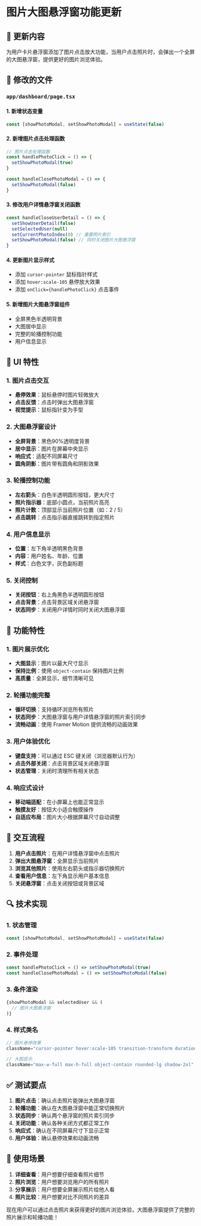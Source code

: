 # 图片大图悬浮窗功能更新

## 🎯 更新内容

为用户卡片悬浮窗添加了图片点击放大功能，当用户点击照片时，会弹出一个全屏的大图悬浮窗，提供更好的图片浏览体验。

## 🔧 修改的文件

### `app/dashboard/page.tsx`

#### 1. 新增状态变量
```typescript
const [showPhotoModal, setShowPhotoModal] = useState(false)
```

#### 2. 新增图片点击处理函数
```typescript
// 图片点击处理函数
const handlePhotoClick = () => {
  setShowPhotoModal(true)
}

const handleClosePhotoModal = () => {
  setShowPhotoModal(false)
}
```

#### 3. 修改用户详情悬浮窗关闭函数
```typescript
const handleCloseUserDetail = () => {
  setShowUserDetail(false)
  setSelectedUser(null)
  setCurrentPhotoIndex(0) // 重置照片索引
  setShowPhotoModal(false) // 同时关闭图片大图悬浮窗
}
```

#### 4. 更新图片显示样式
- 添加 `cursor-pointer` 鼠标指针样式
- 添加 `hover:scale-105` 悬停放大效果
- 添加 `onClick={handlePhotoClick}` 点击事件

#### 5. 新增图片大图悬浮窗组件
- 全屏黑色半透明背景
- 大图居中显示
- 完整的轮播控制功能
- 用户信息显示

## 🎨 UI 特性

### 1. 图片点击交互
- **悬停效果**：鼠标悬停时图片轻微放大
- **点击反馈**：点击时弹出大图悬浮窗
- **视觉提示**：鼠标指针变为手型

### 2. 大图悬浮窗设计
- **全屏背景**：黑色90%透明度背景
- **居中显示**：图片在屏幕中央显示
- **响应式**：适配不同屏幕尺寸
- **圆角阴影**：图片带有圆角和阴影效果

### 3. 轮播控制功能
- **左右箭头**：白色半透明圆形按钮，更大尺寸
- **照片指示器**：底部小圆点，当前照片高亮
- **照片计数**：顶部显示当前照片位置（如：2 / 5）
- **点击跳转**：点击指示器直接跳转到指定照片

### 4. 用户信息显示
- **位置**：左下角半透明黑色背景
- **内容**：用户姓名、年龄、位置
- **样式**：白色文字，灰色副标题

### 5. 关闭控制
- **关闭按钮**：右上角黑色半透明圆形按钮
- **点击背景**：点击背景区域关闭悬浮窗
- **状态同步**：关闭用户详情时同时关闭大图悬浮窗

## 🚀 功能特性

### 1. 图片展示优化
- **大图显示**：图片以最大尺寸显示
- **保持比例**：使用 `object-contain` 保持图片比例
- **高质量**：全屏显示，细节清晰可见

### 2. 轮播功能完整
- **循环切换**：支持循环浏览所有照片
- **状态同步**：大图悬浮窗与用户详情悬浮窗的照片索引同步
- **流畅动画**：使用 Framer Motion 提供流畅的动画效果

### 3. 用户体验优化
- **键盘支持**：可以通过 ESC 键关闭（浏览器默认行为）
- **点击外部关闭**：点击背景区域关闭悬浮窗
- **状态管理**：关闭时清理所有相关状态

### 4. 响应式设计
- **移动端适配**：在小屏幕上也能正常显示
- **触摸友好**：按钮大小适合触摸操作
- **自适应布局**：图片大小根据屏幕尺寸自动调整

## 📱 交互流程

1. **用户点击照片**：在用户详情悬浮窗中点击照片
2. **弹出大图悬浮窗**：全屏显示当前照片
3. **浏览其他照片**：使用左右箭头或指示器切换照片
4. **查看用户信息**：左下角显示用户基本信息
5. **关闭悬浮窗**：点击关闭按钮或背景区域

## 🔍 技术实现

### 1. 状态管理
```typescript
const [showPhotoModal, setShowPhotoModal] = useState(false)
```

### 2. 事件处理
```typescript
const handlePhotoClick = () => setShowPhotoModal(true)
const handleClosePhotoModal = () => setShowPhotoModal(false)
```

### 3. 条件渲染
```typescript
{showPhotoModal && selectedUser && (
  // 图片大图悬浮窗
)}
```

### 4. 样式类名
```typescript
// 图片悬停效果
className="cursor-pointer hover:scale-105 transition-transform duration-200"

// 大图显示
className="max-w-full max-h-full object-contain rounded-lg shadow-2xl"
```

## ✅ 测试要点

1. **图片点击**：确认点击照片能弹出大图悬浮窗
2. **轮播功能**：确认在大图悬浮窗中能正常切换照片
3. **状态同步**：确认两个悬浮窗的照片索引同步
4. **关闭功能**：确认各种关闭方式都正常工作
5. **响应式**：确认在不同屏幕尺寸下显示正常
6. **用户体验**：确认悬停效果和动画流畅

## 🎯 使用场景

1. **详细查看**：用户想要仔细查看照片细节
2. **照片浏览**：用户想要浏览用户的所有照片
3. **分享展示**：用户想要全屏展示照片给他人看
4. **照片比较**：用户想要对比不同照片的差异

现在用户可以通过点击照片来获得更好的图片浏览体验，大图悬浮窗提供了完整的照片展示和轮播功能！ 